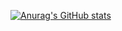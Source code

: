 [![Anurag's GitHub stats](https://github-readme-stats.vercel.app/api?username=mycve)](https://github.com/anuraghazra/github-readme-stats)
